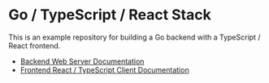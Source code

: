 # Go / TypeScript / React Stack

This is an example repository for building a Go backend with a TypeScript / React frontend.

- [Backend Web Server Documentation](go/server/README.md)
- [Frontend React / TypeScript Client Documentation](node/client/README.md)
